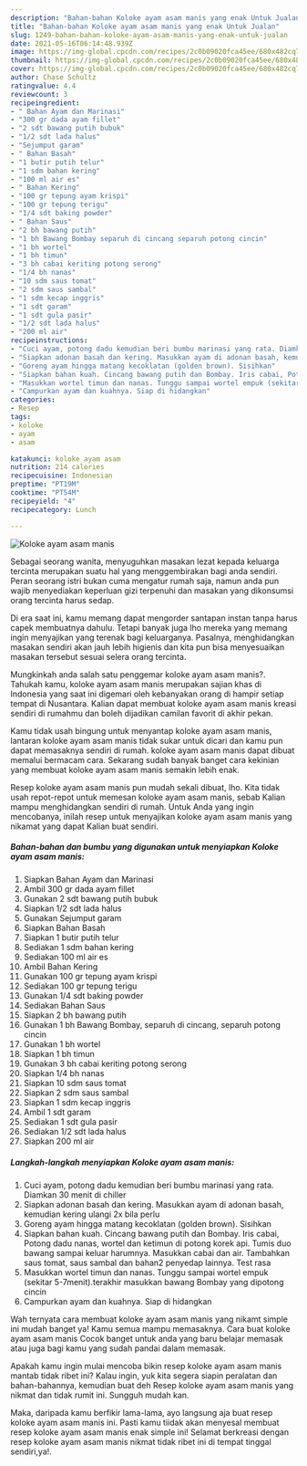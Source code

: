 ```yaml
---
description: "Bahan-bahan Koloke ayam asam manis yang enak Untuk Jualan"
title: "Bahan-bahan Koloke ayam asam manis yang enak Untuk Jualan"
slug: 1249-bahan-bahan-koloke-ayam-asam-manis-yang-enak-untuk-jualan
date: 2021-05-16T06:14:48.939Z
image: https://img-global.cpcdn.com/recipes/2c0b09020fca45ee/680x482cq70/koloke-ayam-asam-manis-foto-resep-utama.jpg
thumbnail: https://img-global.cpcdn.com/recipes/2c0b09020fca45ee/680x482cq70/koloke-ayam-asam-manis-foto-resep-utama.jpg
cover: https://img-global.cpcdn.com/recipes/2c0b09020fca45ee/680x482cq70/koloke-ayam-asam-manis-foto-resep-utama.jpg
author: Chase Schultz
ratingvalue: 4.4
reviewcount: 3
recipeingredient:
- " Bahan Ayam dan Marinasi"
- "300 gr dada ayam fillet"
- "2 sdt bawang putih bubuk"
- "1/2 sdt lada halus"
- "Sejumput garam"
- " Bahan Basah"
- "1 butir putih telur"
- "1 sdm bahan kering"
- "100 ml air es"
- " Bahan Kering"
- "100 gr tepung ayam krispi"
- "100 gr tepung terigu"
- "1/4 sdt baking powder"
- " Bahan Saus"
- "2 bh bawang putih"
- "1 bh Bawang Bombay separuh di cincang separuh potong cincin"
- "1 bh wortel"
- "1 bh timun"
- "3 bh cabai keriting potong serong"
- "1/4 bh nanas"
- "10 sdm saus tomat"
- "2 sdm saus sambal"
- "1 sdm kecap inggris"
- "1 sdt garam"
- "1 sdt gula pasir"
- "1/2 sdt lada halus"
- "200 ml air"
recipeinstructions:
- "Cuci ayam, potong dadu kemudian beri bumbu marinasi yang rata. Diamkan 30 menit di chiller"
- "Siapkan adonan basah dan kering. Masukkan ayam di adonan basah, kemudian kering ulangi 2x bila perlu"
- "Goreng ayam hingga matang kecoklatan (golden brown). Sisihkan"
- "Siapkan bahan kuah. Cincang bawang putih dan Bombay. Iris cabai, Potong dadu nanas, wortel dan ketimun di potong korek api. Tumis duo bawang sampai keluar harumnya. Masukkan cabai dan air. Tambahkan saus tomat, saus sambal dan bahan2 penyedap lainnya. Test rasa"
- "Masukkan wortel timun dan nanas. Tunggu sampai wortel empuk (sekitar 5-7menit).terakhir masukkan bawang Bombay yang dipotong cincin"
- "Campurkan ayam dan kuahnya. Siap di hidangkan"
categories:
- Resep
tags:
- koloke
- ayam
- asam

katakunci: koloke ayam asam 
nutrition: 214 calories
recipecuisine: Indonesian
preptime: "PT19M"
cooktime: "PT54M"
recipeyield: "4"
recipecategory: Lunch

---
```



![Koloke ayam asam manis](https://img-global.cpcdn.com/recipes/2c0b09020fca45ee/680x482cq70/koloke-ayam-asam-manis-foto-resep-utama.jpg)

Sebagai seorang wanita, menyuguhkan masakan lezat kepada keluarga tercinta merupakan suatu hal yang menggembirakan bagi anda sendiri. Peran seorang istri bukan cuma mengatur rumah saja, namun anda pun wajib menyediakan keperluan gizi terpenuhi dan masakan yang dikonsumsi orang tercinta harus sedap.

Di era  saat ini, kamu memang dapat mengorder santapan instan tanpa harus capek membuatnya dahulu. Tetapi banyak juga lho mereka yang memang ingin menyajikan yang terenak bagi keluarganya. Pasalnya, menghidangkan masakan sendiri akan jauh lebih higienis dan kita pun bisa menyesuaikan masakan tersebut sesuai selera orang tercinta. 



Mungkinkah anda salah satu penggemar koloke ayam asam manis?. Tahukah kamu, koloke ayam asam manis merupakan sajian khas di Indonesia yang saat ini digemari oleh kebanyakan orang di hampir setiap tempat di Nusantara. Kalian dapat membuat koloke ayam asam manis kreasi sendiri di rumahmu dan boleh dijadikan camilan favorit di akhir pekan.

Kamu tidak usah bingung untuk menyantap koloke ayam asam manis, lantaran koloke ayam asam manis tidak sukar untuk dicari dan kamu pun dapat memasaknya sendiri di rumah. koloke ayam asam manis dapat dibuat memalui bermacam cara. Sekarang sudah banyak banget cara kekinian yang membuat koloke ayam asam manis semakin lebih enak.

Resep koloke ayam asam manis pun mudah sekali dibuat, lho. Kita tidak usah repot-repot untuk memesan koloke ayam asam manis, sebab Kalian mampu menghidangkan sendiri di rumah. Untuk Anda yang ingin mencobanya, inilah resep untuk menyajikan koloke ayam asam manis yang nikamat yang dapat Kalian buat sendiri.

<!--inarticleads1-->

##### Bahan-bahan dan bumbu yang digunakan untuk menyiapkan Koloke ayam asam manis:

1. Siapkan  Bahan Ayam dan Marinasi
1. Ambil 300 gr dada ayam fillet
1. Gunakan 2 sdt bawang putih bubuk
1. Siapkan 1/2 sdt lada halus
1. Gunakan Sejumput garam
1. Siapkan  Bahan Basah
1. Siapkan 1 butir putih telur
1. Sediakan 1 sdm bahan kering
1. Sediakan 100 ml air es
1. Ambil  Bahan Kering
1. Gunakan 100 gr tepung ayam krispi
1. Sediakan 100 gr tepung terigu
1. Gunakan 1/4 sdt baking powder
1. Sediakan  Bahan Saus
1. Siapkan 2 bh bawang putih
1. Gunakan 1 bh Bawang Bombay, separuh di cincang, separuh potong cincin
1. Gunakan 1 bh wortel
1. Siapkan 1 bh timun
1. Gunakan 3 bh cabai keriting potong serong
1. Siapkan 1/4 bh nanas
1. Siapkan 10 sdm saus tomat
1. Siapkan 2 sdm saus sambal
1. Siapkan 1 sdm kecap inggris
1. Ambil 1 sdt garam
1. Sediakan 1 sdt gula pasir
1. Sediakan 1/2 sdt lada halus
1. Siapkan 200 ml air




<!--inarticleads2-->

##### Langkah-langkah menyiapkan Koloke ayam asam manis:

1. Cuci ayam, potong dadu kemudian beri bumbu marinasi yang rata. Diamkan 30 menit di chiller
1. Siapkan adonan basah dan kering. Masukkan ayam di adonan basah, kemudian kering ulangi 2x bila perlu
1. Goreng ayam hingga matang kecoklatan (golden brown). Sisihkan
1. Siapkan bahan kuah. Cincang bawang putih dan Bombay. Iris cabai, Potong dadu nanas, wortel dan ketimun di potong korek api. Tumis duo bawang sampai keluar harumnya. Masukkan cabai dan air. Tambahkan saus tomat, saus sambal dan bahan2 penyedap lainnya. Test rasa
1. Masukkan wortel timun dan nanas. Tunggu sampai wortel empuk (sekitar 5-7menit).terakhir masukkan bawang Bombay yang dipotong cincin
1. Campurkan ayam dan kuahnya. Siap di hidangkan




Wah ternyata cara membuat koloke ayam asam manis yang nikamt simple ini mudah banget ya! Kamu semua mampu memasaknya. Cara buat koloke ayam asam manis Cocok banget untuk anda yang baru belajar memasak atau juga bagi kamu yang sudah pandai dalam memasak.

Apakah kamu ingin mulai mencoba bikin resep koloke ayam asam manis mantab tidak ribet ini? Kalau ingin, yuk kita segera siapin peralatan dan bahan-bahannya, kemudian buat deh Resep koloke ayam asam manis yang nikmat dan tidak rumit ini. Sungguh mudah kan. 

Maka, daripada kamu berfikir lama-lama, ayo langsung aja buat resep koloke ayam asam manis ini. Pasti kamu tiidak akan menyesal membuat resep koloke ayam asam manis enak simple ini! Selamat berkreasi dengan resep koloke ayam asam manis nikmat tidak ribet ini di tempat tinggal sendiri,ya!.


